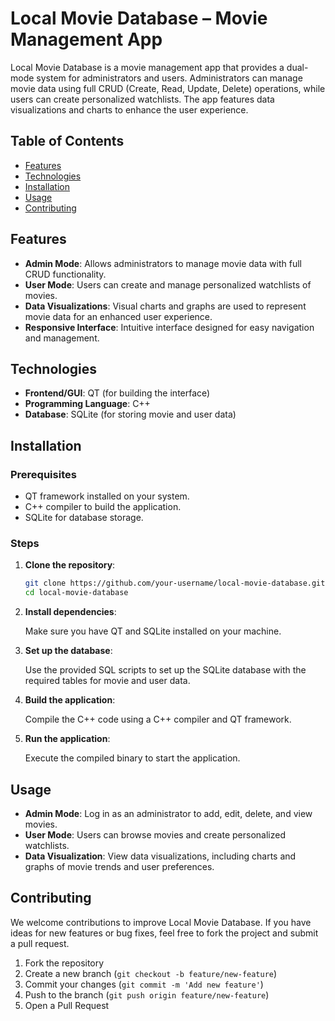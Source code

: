 
# Local Movie Database – Movie Management App

Local Movie Database is a movie management app that provides a dual-mode system for administrators and users. Administrators can manage movie data using full CRUD (Create, Read, Update, Delete) operations, while users can create personalized watchlists. The app features data visualizations and charts to enhance the user experience.

## Table of Contents

- [Features](#features)
- [Technologies](#technologies)
- [Installation](#installation)
- [Usage](#usage)
- [Contributing](#contributing)

## Features

- **Admin Mode**: Allows administrators to manage movie data with full CRUD functionality.
- **User Mode**: Users can create and manage personalized watchlists of movies.
- **Data Visualizations**: Visual charts and graphs are used to represent movie data for an enhanced user experience.
- **Responsive Interface**: Intuitive interface designed for easy navigation and management.

## Technologies

- **Frontend/GUI**: QT (for building the interface)
- **Programming Language**: C++
- **Database**: SQLite (for storing movie and user data)

## Installation

### Prerequisites

- QT framework installed on your system.
- C++ compiler to build the application.
- SQLite for database storage.

### Steps

1. **Clone the repository**:

   ```bash
   git clone https://github.com/your-username/local-movie-database.git
   cd local-movie-database
   ```

2. **Install dependencies**:

   Make sure you have QT and SQLite installed on your machine.

3. **Set up the database**:

   Use the provided SQL scripts to set up the SQLite database with the required tables for movie and user data.

4. **Build the application**:

   Compile the C++ code using a C++ compiler and QT framework.

5. **Run the application**:

   Execute the compiled binary to start the application.

## Usage

- **Admin Mode**: Log in as an administrator to add, edit, delete, and view movies.
- **User Mode**: Users can browse movies and create personalized watchlists.
- **Data Visualization**: View data visualizations, including charts and graphs of movie trends and user preferences.

## Contributing

We welcome contributions to improve Local Movie Database. If you have ideas for new features or bug fixes, feel free to fork the project and submit a pull request.

1. Fork the repository
2. Create a new branch (`git checkout -b feature/new-feature`)
3. Commit your changes (`git commit -m 'Add new feature'`)
4. Push to the branch (`git push origin feature/new-feature`)
5. Open a Pull Request
